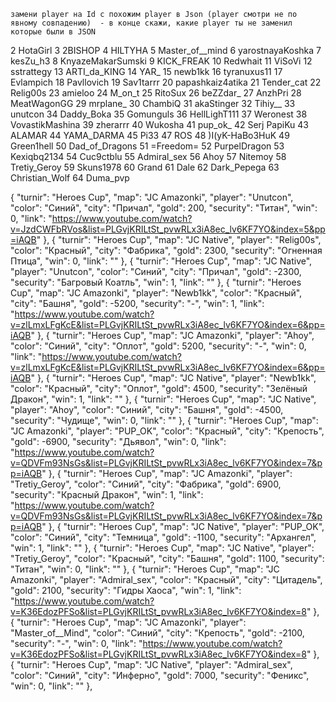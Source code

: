     замени player на Id с похожим player в Json (player смотри не по явному совпадению)  - в конце скажи, какие player ты не заменил которые были в JSON

2	HotaGirl
3	2BISHOP
4	HILTYHA
5	Master_of__mind
6	yarostnayaKoshka
7	kesZu_h3
8	KnyazeMakarSumski
9	KICK_FREAK
10	Redwhait
11	ViSoVi
12	sstrattegy
13	ARTI_da_KING
14	YAR_
15	newb1kk
16	tyranuxus11
17	Evlampich
18	Pavllovich
19	Sav1tarrr
20	papashkaiz4atika
21	Tender_cat
22	Relig00s
23	amieloo
24	M_on_t
25	RitoSux
26	beZZdar_
27	AnzhPri
28	MeatWagonGG
29	mrplane_
30	ChambiQ
31	akaStinger
32	Tihiy__
33	unutcon
34	Daddy_Boka
35	Gomunguls
36	HellLighT111
37	Weronest
38	VovastikMashina
39	zherarrr
40	Wukosha
41	pup_ok_
42	Serj PapiKu
43	ALAMAR
44	YAMA_DARMA
45	Pi33
47	ROS
48	)I(yK-HaBo3HuK
49	Green1hell
50	Dad_of_Dragons
51	=Freedom=
52	PurpelDragon
53	Kexiqbq2134
54	Cuc9ctblu
55	Admiral_sex
56	Ahoy
57	Nitemoy
58	Tretiy_Geroy
59	Skuns1978
60	Grand
61	Dale
62	Dark_Pepega
63	Christian_Wolf
64	Duma_pvp

{
"turnir": "Heroes Cup",
"map": "JC Amazonki",
"player": "Unutcon",
"color": "Синий",
"city": "Причал",
"gold": 200,
"security": "Титан",
"win": 0,
"link": "https://www.youtube.com/watch?v=JzdCWFbRVos&list=PLGvjKRILtSt_pvwRLx3iA8ec_lv6KF7YO&index=5&pp=iAQB"
},
{
"turnir": "Heroes Cup",
"map": "JC Native",
"player": "Relig00s",
"color": "Красный",
"city": "Фабрика",
"gold": 2300,
"security": "Огненная Птица",
"win": 0,
"link": ""
},
{
"turnir": "Heroes Cup",
"map": "JC Native",
"player": "Unutcon",
"color": "Синий",
"city": "Причал",
"gold": -2300,
"security": "Багровый Коатль",
"win": 1,
"link": ""
},
{
"turnir": "Heroes Cup",
"map": "JC Amazonki",
"player": "Newb1kk",
"color": "Красный",
"city": "Башня",
"gold": -5200,
"security": "-",
"win": 1,
"link": "https://www.youtube.com/watch?v=zlLmxLFgKcE&list=PLGvjKRILtSt_pvwRLx3iA8ec_lv6KF7YO&index=6&pp=iAQB"
},
{
"turnir": "Heroes Cup",
"map": "JC Amazonki",
"player": "Ahoy",
"color": "Синий",
"city": "Оплот",
"gold": 5200,
"security": "-",
"win": 0,
"link": "https://www.youtube.com/watch?v=zlLmxLFgKcE&list=PLGvjKRILtSt_pvwRLx3iA8ec_lv6KF7YO&index=6&pp=iAQB"
},
{
"turnir": "Heroes Cup",
"map": "JC Native",
"player": "Newb1kk",
"color": "Красный",
"city": "Оплот",
"gold": 4500,
"security": "Зелёный Дракон",
"win": 1,
"link": ""
},
{
"turnir": "Heroes Cup",
"map": "JC Native",
"player": "Ahoy",
"color": "Синий",
"city": "Башня",
"gold": -4500,
"security": "Чудище",
"win": 0,
"link": ""
},
{
"turnir": "Heroes Cup",
"map": "JC Amazonki",
"player": "PUP_OK",
"color": "Красный",
"city": "Крепость",
"gold": -6900,
"security": "Дьявол",
"win": 0,
"link": "https://www.youtube.com/watch?v=QDVFm93NsGs&list=PLGvjKRILtSt_pvwRLx3iA8ec_lv6KF7YO&index=7&pp=iAQB"
},
{
"turnir": "Heroes Cup",
"map": "JC Amazonki",
"player": "Tretiy_Geroy",
"color": "Синий",
"city": "Фабрика",
"gold": 6900,
"security": "Красный Дракон",
"win": 1,
"link": "https://www.youtube.com/watch?v=QDVFm93NsGs&list=PLGvjKRILtSt_pvwRLx3iA8ec_lv6KF7YO&index=7&pp=iAQB"
},
{
"turnir": "Heroes Cup",
"map": "JC Native",
"player": "PUP_OK",
"color": "Синий",
"city": "Темница",
"gold": -1100,
"security": "Архангел",
"win": 1,
"link": ""
},
{
"turnir": "Heroes Cup",
"map": "JC Native",
"player": "Tretiy_Geroy",
"color": "Красный",
"city": "Башня",
"gold": 1100,
"security": "Титан",
"win": 0,
"link": ""
},
{
"turnir": "Heroes Cup",
"map": "JC Amazonki",
"player": "Admiral_sex",
"color": "Красный",
"city": "Цитадель",
"gold": 2100,
"security": "Гидры Хаоса",
"win": 1,
"link": "https://www.youtube.com/watch?v=K36EdozPFSo&list=PLGvjKRILtSt_pvwRLx3iA8ec_lv6KF7YO&index=8"
},
{
"turnir": "Heroes Cup",
"map": "JC Amazonki",
"player": "Master_of__Mind",
"color": "Синий",
"city": "Крепость",
"gold": -2100,
"security": "-",
"win": 0,
"link": "https://www.youtube.com/watch?v=K36EdozPFSo&list=PLGvjKRILtSt_pvwRLx3iA8ec_lv6KF7YO&index=8"
},
{
"turnir": "Heroes Cup",
"map": "JC Native",
"player": "Admiral_sex",
"color": "Синий",
"city": "Инферно",
"gold": 7000,
"security": "Феникс",
"win": 0,
"link": ""
},